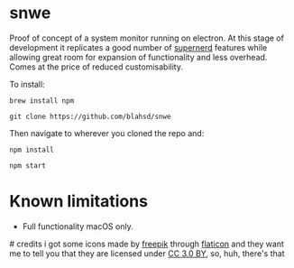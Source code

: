# snwe

Proof of concept of a system monitor running on electron. At this stage of development it replicates a good number of [supernerd](https://github.com/blahsd/supernerd.widget) features while allowing great room for expansion of functionality and less overhead. Comes at the price of reduced customisability.

To install:

`brew install npm`

`git clone https://github.com/blahsd/snwe`

Then navigate to wherever you cloned the repo and:

`npm install`

`npm start`

# Known limitations
- Full functionality macOS only.

# credits
i got some icons made by [freepik](http://www.freepik.com) through [flaticon](https://www.flaticon.com/) and they want me to tell you that they are  licensed under [CC 3.0 BY](http://creativecommons.org/licenses/by/3.0/), so, huh, there's that
